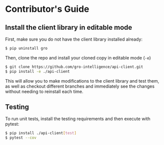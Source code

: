 # Contributor's Guide

## Install the client library in editable mode

First, make sure you do not have the client library installed already:

```sh
$ pip uninstall gro
```

Then, clone the repo and install your cloned copy in editable mode (`-e`)

```sh
$ git clone https://github.com/gro-intelligence/api-client.git
$ pip install -e ./api-client
```

This will allow you to make modifications to the client library and test them, as well as checkout different branches and immediately see the changes without needing to reinstall each time.

## Testing

To run unit tests, install the testing requirements and then execute with pytest:

```sh
$ pip install ./api-client[test]
$ pytest --cov
```